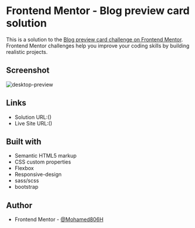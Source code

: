 # Frontend Mentor - Blog preview card solution

This is a solution to the [Blog preview card challenge on Frontend Mentor](https://www.frontendmentor.io/challenges/blog-preview-card-ckPaj01IcS). Frontend Mentor challenges help you improve your coding skills by building realistic projects.

## Screenshot

![desktop-preview](https://github.com/Mohamed806H/Blog-preview-card/assets/91362640/1d6efd8a-ed32-4691-8b63-76a791a51b6b)

## Links

- Solution URL:()
- Live Site URL:()

## Built with

- Semantic HTML5 markup
- CSS custom properties
- Flexbox
- Responsive-design
- sass/scss
- bootstrap

## Author

- Frontend Mentor - [@Mohamed806H](https://www.frontendmentor.io/profile/Mohamed806H)
